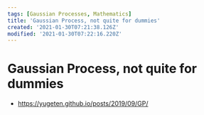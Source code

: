 ```yaml
---
tags: [Gaussian Processes, Mathematics]
title: 'Gaussian Process, not quite for dummies'
created: '2021-01-30T07:21:38.126Z'
modified: '2021-01-30T07:22:16.220Z'
---
```


# Gaussian Process, not quite for dummies

* https://yugeten.github.io/posts/2019/09/GP/

